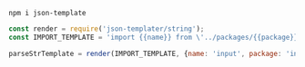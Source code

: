 ```npm i json-template```

```javascript
const render = require('json-templater/string');
const IMPORT_TEMPLATE = 'import {{name}} from \'../packages/{{package}}/index.js\';';

parseStrTemplate = render(IMPORT_TEMPLATE, {name: 'input', package: 'input'});
```